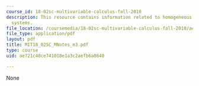 ```yaml
---
course_id: 18-02sc-multivariable-calculus-fall-2010
description: This resource contains information related to homogeneous and inhomogeneous
  systems.
file_location: /coursemedia/18-02sc-multivariable-calculus-fall-2010/ae721c48ce741018e1a3c2aefb6a8640_MIT18_02SC_MNotes_m3.pdf
file_type: application/pdf
layout: pdf
title: MIT18_02SC_MNotes_m3.pdf
type: course
uid: ae721c48ce741018e1a3c2aefb6a8640

---
```

None